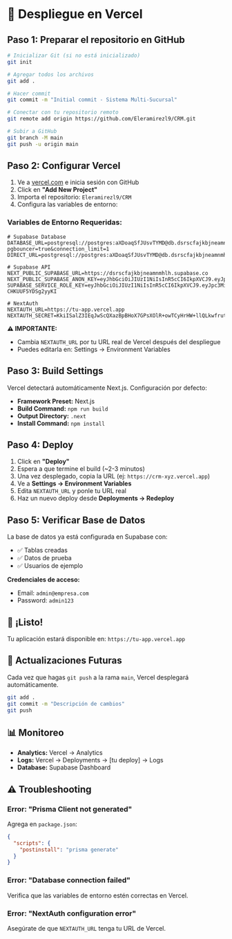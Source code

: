 # 🚀 Despliegue en Vercel

## Paso 1: Preparar el repositorio en GitHub

```bash
# Inicializar Git (si no está inicializado)
git init

# Agregar todos los archivos
git add .

# Hacer commit
git commit -m "Initial commit - Sistema Multi-Sucursal"

# Conectar con tu repositorio remoto
git remote add origin https://github.com/Eleramirezl9/CRM.git

# Subir a GitHub
git branch -M main
git push -u origin main
```

## Paso 2: Configurar Vercel

1. Ve a [vercel.com](https://vercel.com) e inicia sesión con GitHub
2. Click en **"Add New Project"**
3. Importa el repositorio: `Eleramirezl9/CRM`
4. Configura las variables de entorno:

### Variables de Entorno Requeridas:

```env
# Supabase Database
DATABASE_URL=postgresql://postgres:aXDoaqSfJUsvTYMD@db.dsrscfajkbjneamnmhlh.supabase.co:5432/postgres?pgbouncer=true&connection_limit=1
DIRECT_URL=postgresql://postgres:aXDoaqSfJUsvTYMD@db.dsrscfajkbjneamnmhlh.supabase.co:5432/postgres

# Supabase API
NEXT_PUBLIC_SUPABASE_URL=https://dsrscfajkbjneamnmhlh.supabase.co
NEXT_PUBLIC_SUPABASE_ANON_KEY=eyJhbGciOiJIUzI1NiIsInR5cCI6IkpXVCJ9.eyJpc3MiOiJzdXBhYmFzZSIsInJlZiI6ImRzcnNjZmFqa2JqbmVhbW5taGxoIiwicm9sZSI6ImFub24iLCJpYXQiOjE3NTkzNTQ4MDEsImV4cCI6MjA3NDkzMDgwMX0.D9X1003e4IN8_ibZi6_2yWigFWvi0fpqNfDuNH6zmWc
SUPABASE_SERVICE_ROLE_KEY=eyJhbGciOiJIUzI1NiIsInR5cCI6IkpXVCJ9.eyJpc3MiOiJzdXBhYmFzZSIsInJlZiI6ImRzcnNjZmFqa2JqbmVhbW5taGxoIiwicm9sZSI6InNlcnZpY2Vfcm9sZSIsImlhdCI6MTc1OTM1NDgwMSwiZXhwIjoyMDc0OTMwODAxfQ.nJl3MqBs9dyyfvz5TzwCieLtVm-CHKUUF5YDSg2yyKI

# NextAuth
NEXTAUTH_URL=https://tu-app.vercel.app
NEXTAUTH_SECRET=KkiISalZ3IEqJwScQXazBpBHoX7GPsXOlR+owTCyHrHW+llQLkwfrut61GEo0YRJgooaLby3Kmf4uc0SbCQ56Q==
```

**⚠️ IMPORTANTE:** 
- Cambia `NEXTAUTH_URL` por tu URL real de Vercel después del despliegue
- Puedes editarla en: Settings → Environment Variables

## Paso 3: Build Settings

Vercel detectará automáticamente Next.js. Configuración por defecto:

- **Framework Preset:** Next.js
- **Build Command:** `npm run build`
- **Output Directory:** `.next`
- **Install Command:** `npm install`

## Paso 4: Deploy

1. Click en **"Deploy"**
2. Espera a que termine el build (~2-3 minutos)
3. Una vez desplegado, copia la URL (ej: `https://crm-xyz.vercel.app`)
4. Ve a **Settings → Environment Variables**
5. Edita `NEXTAUTH_URL` y ponle tu URL real
6. Haz un nuevo deploy desde **Deployments → Redeploy**

## Paso 5: Verificar Base de Datos

La base de datos ya está configurada en Supabase con:
- ✅ Tablas creadas
- ✅ Datos de prueba
- ✅ Usuarios de ejemplo

**Credenciales de acceso:**
- Email: `admin@empresa.com`
- Password: `admin123`

## 🎉 ¡Listo!

Tu aplicación estará disponible en: `https://tu-app.vercel.app`

## 🔄 Actualizaciones Futuras

Cada vez que hagas `git push` a la rama `main`, Vercel desplegará automáticamente.

```bash
git add .
git commit -m "Descripción de cambios"
git push
```

## 📊 Monitoreo

- **Analytics:** Vercel → Analytics
- **Logs:** Vercel → Deployments → [tu deploy] → Logs
- **Database:** Supabase Dashboard

## ⚠️ Troubleshooting

### Error: "Prisma Client not generated"
Agrega en `package.json`:
```json
{
  "scripts": {
    "postinstall": "prisma generate"
  }
}
```

### Error: "Database connection failed"
Verifica que las variables de entorno estén correctas en Vercel.

### Error: "NextAuth configuration error"
Asegúrate de que `NEXTAUTH_URL` tenga tu URL de Vercel.
